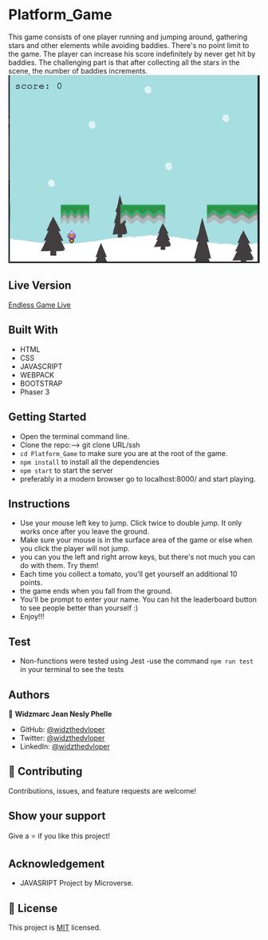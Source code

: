 # Platform_Game

This game consists of one player running and jumping around, gathering stars and other elements while avoiding baddies. There's no point limit to the game. The player can increase his score indefinitely by never get hit by baddies. The challenging part is that after collecting all the stars in the scene, the number of baddies increments.
![ScreenShot](./screenshot.png)

## Live Version

[Endless Game Live](https://widzthedvloper.github.io/Platform_Game/)

## Built With

- HTML
- CSS
- JAVASCRIPT
- WEBPACK
- BOOTSTRAP
- Phaser 3

## Getting Started

- Open the terminal command line.
- Clone the repo:--> git clone URL/ssh
- `cd Platform_Game` to make sure you are at the root of the game.
- `npm install` to install all the dependencies
- `npm start` to start the server
- preferably in a modern browser go to localhost:8000/ and start playing.

## Instructions

- Use your mouse left key to jump. Click twice to double jump. It only works once after you leave the ground.
- Make sure your mouse is in the surface area of the game or else when you click the player will not jump.
- you can you the left and right arrow keys, but there's not much you can do with them. Try them!
- Each time you collect a tomato, you'll get yourself an additional 10 points.
- the game ends when you fall from the ground.
- You'll be prompt to enter your name. You can hit the leaderboard button to see people better than yourself :)
- Enjoy!!!

## Test

- Non-functions were tested using Jest
-use the command `npm run test` in your terminal to see the tests

## Authors

👤 **Widzmarc Jean Nesly Phelle**

- GitHub: [@widzthedvloper](https://github.com/widzthedvloper)
- Twitter: [@widzthedvloper](https://twitter.com/widzthedvloper)
- LinkedIn: [@widzthedvloper](https://www.linkedin.com/in/widzmarc-jean-nesly-phelle-252a26129/)

## 🤝 Contributing

Contributions, issues, and feature requests are welcome!

## Show your support

Give a ⭐️ if you like this project!

## Acknowledgement

- JAVASRIPT Project by Microverse.

## 📝 License

This project is [MIT](/LICENSE) licensed.